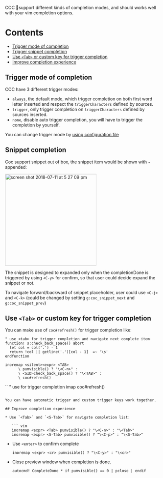 COC support different kinds of completion modes, and should works well with your vim completion options.

# Contents

* [Trigger mode of completion](#trigger-mode-of-completion)
* [Trigger snippet completion](#trigger-snippet-completion)
* [Use `<Tab>` or custom key for trigger completion](#use-tab-or-custom-key-for-trigger-completion)
* [Improve completion experience](#improve-completion-experience)

## Trigger mode of completion

COC have 3 different trigger modes:

* `always`, the default mode, which trigger completion on both first word letter inserted and respect the `triggerCharacters` defined by sources.
* `trigger`, only trigger completion on `triggerCharacters` defined by sources inserted.
* `none`, disable auto trigger completion, you will have to trigger the completion by yourself.

You can change trigger mode by [using configuration file](https://github.com/neoclide/coc.nvim/wiki/Using-configuration-file)

## Snippet completion

Coc support snippet out of box, the snippet item would be shown with `~` appended:

<img width="298" alt="screen shot 2018-07-11 at 5 27 09 pm" src="https://user-images.githubusercontent.com/251450/42562999-b4eb9634-852f-11e8-9f61-bab2bc19db3f.png">

The snippet is designed to expanded only when the completionDone is triggered by using `<C-y>` for confirm, so that user could decide expand the snippet or not.

To navigate forward/backward of snippet placeholder, user could use `<C-j>` and `<C-k>` (could be changed by setting `g:coc_snippet_next` and `g:coc_snippet_prev`)

## Use `<Tab>` or custom key for trigger completion

You can make use of `coc#refresh()` for trigger completion like:

``` vim
" use <tab> for trigger completion and navigate next complete item
function! s:check_back_space() abort
  let col = col('.') - 1
  return !col || getline('.')[col - 1]  =~ '\s'
endfunction

inoremap <silent><expr> <TAB>
      \ pumvisible() ? "\<C-n>" :
      \ <SID>check_back_space() ? "\<TAB>" :
      \ coc#refresh()
```

``
" use <c-space>for trigger completion
imap <c-space> coc#refresh()
```

You can have automatic trigger and custom trigger keys work together.

## Improve completion experience

* Use `<Tab>` and `<S-Tab>` for navigate completion list:

   ``` vim
   inoremap <expr> <Tab> pumvisible() ? "\<C-n>" : "\<Tab>"
   inoremap <expr> <S-Tab> pumvisible() ? "\<C-p>" : "\<S-Tab>"
   ```

* Use `<enter>` to confirm complete
   ``` vim
   inoremap <expr> <cr> pumvisible() ? "\<C-y>" : "\<cr>"
   ```

* Close preview window when completion is done.
    ``` vim
    autocmd! CompleteDone * if pumvisible() == 0 | pclose | endif
    ```
